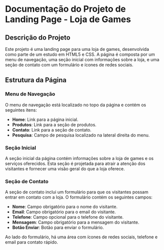 # Documentação do Projeto de Landing Page - Loja de Games

## Descrição do Projeto

Este projeto é uma landing page para uma loja de games, desenvolvida como parte de um estudo em HTML5 e CSS. A página é composta por um menu de navegação, uma seção inicial com informações sobre a loja, e uma seção de contato com um formulário e ícones de redes sociais.

## Estrutura da Página

### Menu de Navegação

O menu de navegação está localizado no topo da página e contém os seguintes itens:
- **Home**: Link para a página inicial.
- **Produtos**: Link para a seção de produtos.
- **Contato**: Link para a seção de contato.
- **Pesquisa**: Campo de pesquisa localizado na lateral direita do menu.

### Seção Inicial

A seção inicial da página contém informações sobre a loja de games e os serviços oferecidos. Esta seção é projetada para atrair a atenção dos visitantes e fornecer uma visão geral do que a loja oferece.

### Seção de Contato

A seção de contato inclui um formulário para que os visitantes possam entrar em contato com a loja. O formulário contém os seguintes campos:
- **Nome**: Campo obrigatório para o nome do visitante.
- **Email**: Campo obrigatório para o email do visitante.
- **Telefone**: Campo opcional para o telefone do visitante.
- **Mensagem**: Campo obrigatório para a mensagem do visitante.
- **Botão Enviar**: Botão para enviar o formulário.

Ao lado do formulário, há uma área com ícones de redes sociais, telefone e email para contato rápido.

